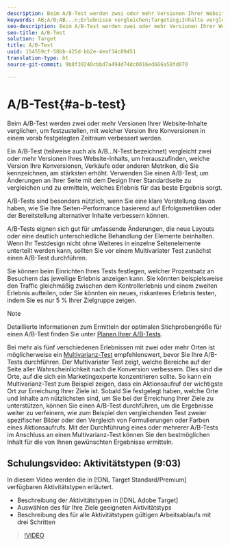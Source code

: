 ```yaml
---
description: Beim A/B-Test werden zwei oder mehr Versionen Ihrer Website-Inhalte verglichen, um festzustellen, mit welcher Version Ihre Konversionen in einem vorab festgelegten Zeitraum verbessert werden.
keywords: AB;A/B;AB...n;Erlebnisse vergleichen;Targeting;Inhalte vergleichen
seo-description: Beim A/B-Test werden zwei oder mehr Versionen Ihrer Website-Inhalte verglichen, um festzustellen, mit welcher Version Ihre Konversionen in einem vorab festgelegten Zeitraum verbessert werden.
seo-title: A/B-Test
solution: Target
title: A/B-Test
uuid: 154559cf-58bb-425d-bb2e-4eaf34c89451
translation-type: ht
source-git-commit: 9b8f39240cbbd7a494d74dc0016ed666a58fd870

---
```



# A/B-Test{#a-b-test}

Beim A/B-Test werden zwei oder mehr Versionen Ihrer Website-Inhalte verglichen, um festzustellen, mit welcher Version Ihre Konversionen in einem vorab festgelegten Zeitraum verbessert werden.

Ein A/B-Test (teilweise auch als A/B...N-Test bezeichnet) vergleicht zwei oder mehr Versionen Ihres Website-Inhalts, um herauszufinden, welche Version Ihre Konversionen, Verkäufe oder anderen Metriken, die Sie kennzeichnen, am stärksten erhöht. Verwenden Sie einen A/B-Test, um Änderungen an Ihrer Seite mit dem Design Ihrer Standardseite zu vergleichen und zu ermitteln, welches Erlebnis für das beste Ergebnis sorgt.

A/B-Tests sind besonders nützlich, wenn Sie eine klare Vorstellung davon haben, wie Sie Ihre Seiten-Performance basierend auf Erfolgsmetriken oder der Bereitstellung alternativer Inhalte verbessern können.

A/B-Tests eignen sich gut für umfassende Änderungen, die neue Layouts oder eine deutlich unterschiedliche Behandlung der Elemente beinhalten. Wenn Ihr Testdesign nicht ohne Weiteres in einzelne Seitenelemente unterteilt werden kann, sollten Sie vor einem Multivariater Test zunächst einen A/B-Test durchführen.

Sie können beim Einrichten Ihres Tests festlegen, welcher Prozentsatz an Besuchern das jeweilige Erlebnis anzeigen kann. Sie könnten beispielsweise den Traffic gleichmäßig zwischen dem Kontrollerlebnis und einem zweiten Erlebnis aufteilen, oder Sie könnten ein neues, riskanteres Erlebnis testen, indem Sie es nur 5 % Ihrer Zielgruppe zeigen.

>[!NOTE]
>
>Detaillierte Informationen zum Ermitteln der optimalen Stichprobengröße für einen A/B-Test finden Sie unter [Planen Ihrer A/B-Tests](../../c-activities/t-test-ab/sample-size-determination.md#concept_2801F552DB874C20B8A17C1B774C0383).

Bei mehr als fünf verschiedenen Erlebnissen mit zwei oder mehr Orten ist möglicherweise ein [Multivarianz-Test](https://marketing.adobe.com/resources/help/de_DE/target/mvt/) empfehlenswert, bevor Sie Ihre A/B-Tests durchführen. Der Multivariater Test zeigt, welche Bereiche auf der Seite aller Wahrscheinlichkeit nach die Konversion verbessern. Dies sind die Orte, auf die sich ein Marketingexperte konzentrieren sollte. So kann ein Multivarianz-Test zum Beispiel zeigen, dass ein Aktionsaufruf der wichtigste Ort zur Erreichung Ihrer Ziele ist. Sobald Sie festgelegt haben, welche Orte und Inhalte am nützlichsten sind, um Sie bei der Erreichung Ihrer Ziele zu unterstützen, können Sie einen A/B-Test durchführen, um die Ergebnisse weiter zu verfeinern, wie zum Beispiel den vergleichenden Test zweier spezifischer Bilder oder den Vergleich von Formulierungen oder Farben eines Aktionsaufrufs. Mit der Durchführung eines oder mehrerer A/B-Tests im Anschluss an einen Multivarianz-Test können Sie den bestmöglichen Inhalt für die von Ihnen gewünschten Ergebnisse ermitteln.

## Schulungsvideo: Aktivitätstypen (9:03)

In diesem Video werden die in [!DNL Target Standard/Premium] verfügbaren Aktivitätstypen erläutert.

* Beschreibung der Aktivitätstypen in [!DNL Adobe Target]
* Auswählen des für Ihre Ziele geeigneten Aktivitätstyps
* Beschreibung des für alle Aktivitätstypen gültigen Arbeitsablaufs mit drei Schritten

>[!VIDEO](https://video.tv.adobe.com/v/17386)
